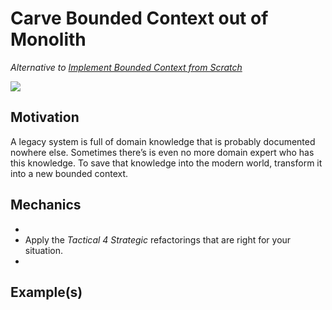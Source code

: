 # Carve Bounded Context out of Monolith

*Alternative to [Implement Bounded Context from Scratch](implement-bounded-context-from-scratch)*

![](../../images/domain-driven-refactorings/strategic/XXXX.drawio.svg)

## Motivation

A legacy system is full of domain knowledge that is probably documented nowhere else. Sometimes there’s is even no more domain expert who has this knowledge. To save that knowledge into the modern world, transform it into a new bounded context.

## Mechanics

-
- Apply the *Tactical 4 Strategic* refactorings that are right for your situation.
-

## Example(s)
